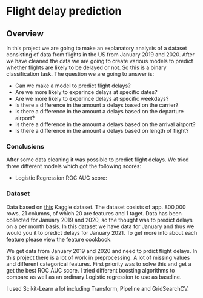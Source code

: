 # Flight delay prediction
## Overview
In this project we are going to make an explanatory analysis of a dataset consisting of data from flights in the US from January 2019 and 2020. After we have cleaned the data we are going to create various models to predict whether flights are likely to be delayed or not. So this is a binary classification task.
The question we are going to answer is:

 - Can we make a model to predict flight delays?
 - Are we more likely to experince delays at specific dates?
 - Are we more likely to experince delays at specific weekdays?
 - Is there a difference in the amount a delays based on the carrier?
 - Is there a difference in the amount a delays based on the departure airport?
 - Is there a difference in the amount a delays based on the arrival airport?
 - Is there a difference in the amount a delays based on length of flight?

### Conclusions
After some data cleaning it was possible to predict flight delays.
We tried three different models which got the following scores:

 - Logistic Regression ROC AUC score: 

### Dataset
 Data based on [this](https://www.kaggle.com/divyansh22/flight-delay-prediction) Kaggle dataset. 
The dataset cosists of app. 800,000 rows, 21 columns, of which 20  are features and 1 taget. Data has been collected for January 2019 and 2020, so the thought was to predict delays on a per month basis. In this dataset we have data for January and thus we would you it to predict delays for January 2021. To get more info about each feature please view the feature cookbook.




We get data from January 2019 and 2020 and need to prdict flight delays. In this project there is a lot of work in preprocessing. A lot of missing values and different categorical features. First priority was to solve this and get a get the best ROC AUC score. I tried different boosting algorithms to compare as well as an ordinary Logistic regression to use as baseline.

I used Scikit-Learn a lot including Transform, Pipeline and GridSearchCV.
<!--stackedit_data:
eyJoaXN0b3J5IjpbMTAzNjI4NDMyNCwxODY0ODg2NjE1LC05Mz
EwMjkxMTUsLTI2NTk2MTQzMywxMjQwODU2OTUsLTE0NDkxNTg1
MTEsLTE0MzM1MjU3ODBdfQ==
-->